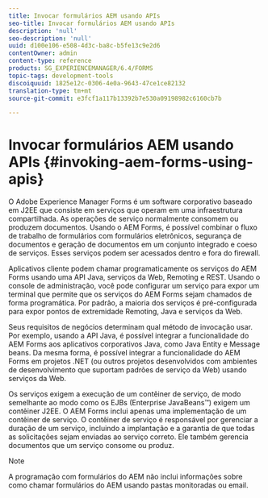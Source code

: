 ```yaml
---
title: Invocar formulários AEM usando APIs
seo-title: Invocar formulários AEM usando APIs
description: 'null'
seo-description: 'null'
uuid: d100e106-e508-4d3c-ba8c-b5fe13c9e2d6
contentOwner: admin
content-type: reference
products: SG_EXPERIENCEMANAGER/6.4/FORMS
topic-tags: development-tools
discoiquuid: 1825e12c-0306-4e0a-9643-47ce1ce82132
translation-type: tm+mt
source-git-commit: e3fcf1a117b13392b7e530a09198982c6160cb7b

---
```



# Invocar formulários AEM usando APIs {#invoking-aem-forms-using-apis}

O Adobe Experience Manager Forms é um software corporativo baseado em J2EE que consiste em serviços que operam em uma infraestrutura compartilhada. As operações de serviço normalmente consomem ou produzem documentos. Usando o AEM Forms, é possível combinar o fluxo de trabalho de formulários com formulários eletrônicos, segurança de documentos e geração de documentos em um conjunto integrado e coeso de serviços. Esses serviços podem ser acessados dentro e fora do firewall.

Aplicativos cliente podem chamar programaticamente os serviços do AEM Forms usando uma API Java, serviços da Web, Remoting e REST. Usando o console de administração, você pode configurar um serviço para expor um terminal que permite que os serviços do AEM Forms sejam chamados de forma programática. Por padrão, a maioria dos serviços é pré-configurada para expor pontos de extremidade Remoting, Java e serviços da Web.

Seus requisitos de negócios determinam qual método de invocação usar. Por exemplo, usando a API Java, é possível integrar a funcionalidade do AEM Forms aos aplicativos corporativos Java, como Java Entity e Message beans. Da mesma forma, é possível integrar a funcionalidade do AEM Forms em projetos .NET (ou outros projetos desenvolvidos com ambientes de desenvolvimento que suportam padrões de serviço da Web) usando serviços da Web.

Os serviços exigem a execução de um contêiner de serviço, de modo semelhante ao modo como os EJBs (Enterprise JavaBeans™) exigem um contêiner J2EE. O AEM Forms inclui apenas uma implementação de um contêiner de serviço. O contêiner de serviço é responsável por gerenciar a duração de um serviço, incluindo a implantação e a garantia de que todas as solicitações sejam enviadas ao serviço correto. Ele também gerencia documentos que um serviço consome ou produz.

>[!NOTE]
>
>A programação com formulários do AEM não inclui informações sobre como chamar formulários do AEM usando pastas monitoradas ou email.

